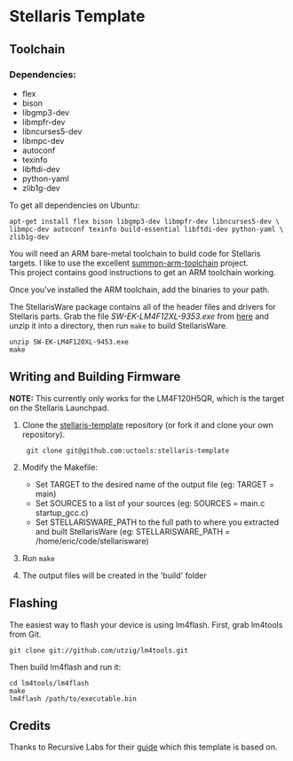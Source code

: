 Stellaris Template
==================

## Toolchain

### Dependencies:

* flex
* bison
* libgmp3-dev
* libmpfr-dev
* libncurses5-dev
* libmpc-dev
* autoconf
* texinfo
* libftdi-dev
* python-yaml
* zlib1g-dev

To get all dependencies on Ubuntu:

    apt-get install flex bison libgmp3-dev libmpfr-dev libncurses5-dev \
    libmpc-dev autoconf texinfo build-essential libftdi-dev python-yaml \
    zlib1g-dev

You will need an ARM bare-metal toolchain to build code for Stellaris targets. I
like to use the excellent
[summon-arm-toolchain](https://github.com/esden/summon-arm-toolchain) project.  
This project contains good instructions to get an ARM toolchain working.

Once you've installed the ARM toolchain, add the binaries to your path.

The StellarisWare package contains all of the header files and drivers for
Stellaris parts. Grab the file *SW-EK-LM4F12XL-9353.exe* from
[here](http://www.ti.com/tool/sw-ek-lm4f120xl) and unzip it into a directory, 
then run `make` to build StellarisWare.

    unzip SW-EK-LM4F120XL-9453.exe
    make

## Writing and Building Firmware
**NOTE:** This currently only works for the LM4F120H5QR, which is the target on 
the Stellaris Launchpad.

1. Clone the
   [stellaris-template](https://github.com/uctools/stellaris-templates)
   repository (or fork it and clone your own repository).

        git clone git@github.com:uctools:stellaris-template

2. Modify the Makefile:
    * Set TARGET to the desired name of the output file (eg: TARGET = main)
    * Set SOURCES to a list of your sources (eg: SOURCES = main.c startup_gcc.c)
    * Set STELLARISWARE_PATH to the full path to where you extracted and built
      StellarisWare (eg: STELLARISWARE_PATH = /home/eric/code/stellarisware)

3. Run `make`

4. The output files will be created in the 'build' folder

## Flashing

The easiest way to flash your device is using lm4flash. First, grab lm4tools 
from Git.

    git clone git://github.com/utzig/lm4tools.git

Then build lm4flash and run it:

    cd lm4tools/lm4flash
    make
    lm4flash /path/to/executable.bin

## Credits

Thanks to Recursive Labs for their
[guide](http://recursive-labs.com/blog/2012/10/28/stellaris-launchpad-gnu-linux-getting-started/)
which this template is based on.
